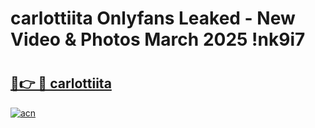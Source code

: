 # carlottiita Onlyfans Leaked - New Video & Photos March 2025 !nk9i7

# <h2><a href="https://hsaccg.iuczelnia.edu.pl?title=carlottiita&ref=nk9i7">🔗👉 🔴 carlottiita</a></h2>

[![acn](https://github.com/user-attachments/assets/0f9c940e-d8b0-45ae-aac7-cd30a18b3e1c)](https://hsaccg.iuczelnia.edu.pl?title=carlottiita&ref=nk9i7)

